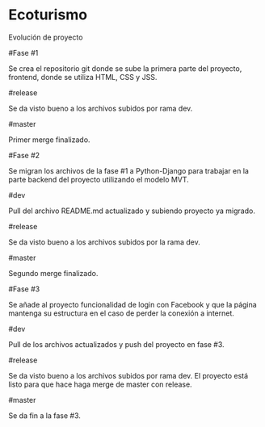 # Ecoturismo
Evolución de proyecto


#Fase #1

Se crea el repositorio git donde se sube la primera parte del proyecto, frontend, donde se utiliza HTML, CSS y JSS.


#release

Se da visto bueno a los archivos subidos por rama dev.


#master

Primer merge finalizado.


#Fase #2

Se migran los archivos de la fase #1 a Python-Django para trabajar en la parte backend del proyecto utilizando el modelo MVT. 


#dev

Pull del archivo README.md actualizado y subiendo proyecto ya migrado.


#release

Se da visto bueno a los archivos subidos por la rama dev.


#master

Segundo merge finalizado.

#Fase #3

Se añade al proyecto funcionalidad de login con Facebook y que la página mantenga su estructura en el caso de perder la conexión a internet.

#dev

Pull de los archivos actualizados y push del proyecto en fase #3.

#release

Se da visto bueno a los archivos subidos por rama dev. El proyecto está listo para que hace haga merge de master con release.

#master

Se da fin a la fase #3.